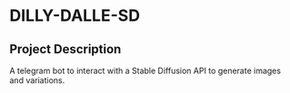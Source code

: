 
  

# DILLY-DALLE-SD

  

## Project Description

A telegram bot to interact with a Stable Diffusion API to generate images and variations.
